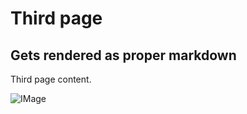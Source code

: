 
# Third page

## Gets rendered as proper markdown

Third page content.

![IMage](article_img.png)




